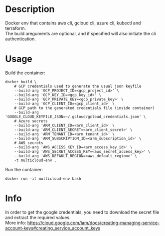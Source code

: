 # Description
Docker env that contains aws cli, gcloud cli, azure cli, kubectl and terraform.  
The build areguments are optional, and if specified will also initiate the cli authentication.

# Usage  
Build the container:
~~~
docker build \
    # GCP credentials used to generate the usual json keyfile
    --build-arg 'GCP_PROJECT_ID=<gcp_project_id>' \
    --build-arg 'GCP_KEY_ID=<gcp_key_id>' \
    --build-arg 'GCP_PRIVATE_KEY=<gcp_private_key>' \
    --build-arg 'GCP_CLIENT_ID=<gcp_client_id>' \
    # GCP path to the generated credentials file (inside container) 
    --build-arg 'GOOGLE_CLOUD_KEYFILE_JSON=~/.gcloud/gcloud_credentials.json' \
    # Azure secrets
    --build-arg 'ARM_CLIENT_ID=<arm_client_id>' \
    --build-arg 'ARM_CLIENT_SECRET=<arm_client_secret>' \
    --build-arg 'ARM_TENANT_ID=<arm_tenant_id>' \
    --build-arg 'ARM_SUBSCRIPTION_ID=<arm_subscription_id>' \
    # AWS secrets
    --build-arg 'AWS_ACCESS_KEY_ID=<arm_access_key_id>' \
    --build-arg 'AWS_SECRET_ACCESS_KEY=<aws_secret_access_key>' \
    --build-arg 'AWS_DEFAULT_REGION=<aws_default_region>' \
    -t multicloud-env .
~~~
Run the container:
~~~
docker run -it multicloud-env bash
~~~
# Info
In order to get the google credentials, you need to download the secret file and extract the required values.  
More info: https://cloud.google.com/iam/docs/creating-managing-service-account-keys#creating_service_account_keys
